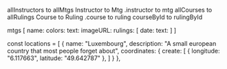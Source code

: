 allInstructors to allMtgs
Instructor to Mtg
.instructor to mtg
allCourses to allRulings
Course to Ruling
.course to ruling
courseById to rulingById



mtgs [
    name:
    colors:
    text:
    imageURL:
    rulings: [
        date:
        text:
    ]
]

const locations = [
    {
        name: "Luxembourg",
        description: "A small european country that most people forget about",
        coordinates: {
            create: [
                {
                    longitude: "6.117663",
                    latitude: "49.642787"
                },
            ]
        }
    },